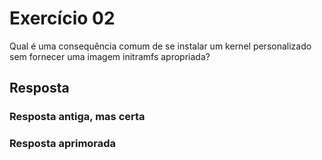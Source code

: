 # Exercício 02

Qual é uma consequência comum de se instalar um kernel personalizado sem fornecer uma imagem initramfs apropriada?

## Resposta

### Resposta antiga, mas certa

### Resposta aprimorada
